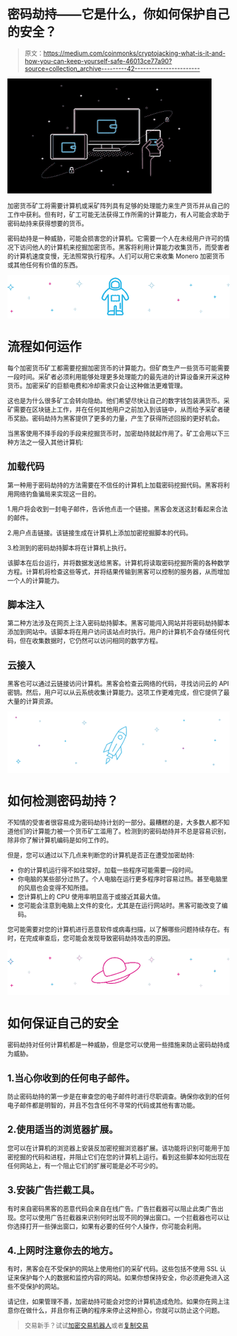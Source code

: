# 密码劫持——它是什么，你如何保护自己的安全？

> 原文：<https://medium.com/coinmonks/cryptojacking-what-is-it-and-how-you-can-keep-yourself-safe-46013ce77a90?source=collection_archive---------42----------------------->

![](img/a364f463f71d4026bd961d050175c95e.png)

加密货币矿工将需要计算机或采矿阵列具有足够的处理能力来生产货币并从自己的工作中获利。但有时，矿工可能无法获得工作所需的计算能力，有人可能会求助于密码劫持来获得想要的货币。

密码劫持是一种威胁，可能会损害您的计算机。它需要一个人在未经用户许可的情况下访问他人的计算机来挖掘加密货币。黑客将利用计算能力收集货币，而受害者的计算机速度变慢，无法照常执行程序。人们可以用它来收集 Monero 加密货币或其他任何有价值的东西。

![](img/23dd6be9f549b0772e210e10530ed340.png)

# **流程如何运作**

每个加密货币矿工都需要挖掘加密货币的计算能力。但矿商生产一些货币可能需要一段时间。采矿者必须利用能够处理更多处理能力的最先进的计算设备来开采这种货币。加密采矿的巨额电费和冷却需求只会让这种做法更难管理。

这也是为什么很多矿工会转向隐劫。他们希望尽快让自己的数字钱包装满货币。采矿需要在区块链上工作，并在任何其他用户之前加入到该链中，从而给予采矿者硬币奖励。密码劫持为黑客提供了更多的力量，产生了获得所述回报的更好机会。

当黑客使用不择手段的手段来挖掘货币时，加密劫持就起作用了。矿工会用以下三种方法之一侵入其他计算机:

## **加载代码**

第一种用于密码劫持的方法需要在不信任的计算机上加载密码挖掘代码。黑客将利用网络钓鱼骗局来实现这一目的。

1.用户将会收到一封电子邮件，告诉他点击一个链接。黑客会发送这封看起来合法的邮件。

2.用户点击链接。该链接生成在计算机上添加加密挖掘脚本的代码。

3.检测到的密码劫持脚本将在计算机上执行。

该脚本在后台运行，并将数据发送给黑客。计算机将读取密码挖掘所需的各种数学方程。计算机将检查这些等式，并将结果传输到黑客可以控制的服务器，从而增加一个人的计算能力。

## **脚本注入**

第二种方法涉及在网页上注入密码劫持脚本。黑客可能闯入网站并将密码劫持脚本添加到网站中。该脚本将在用户访问该站点时执行。用户的计算机不会存储任何代码，但在收集数据时，它仍然可以访问相同的数学方程。

## **云接入**

黑客也可以通过云链接访问计算机。黑客会检查云网络的代码，寻找访问云的 API 密钥。然后，用户可以从云系统收集计算能力。这项工作更难完成，但它提供了最大量的计算资源。

![](img/683b114f5db3fb5cbae77620967622f2.png)

# 如何检测密码劫持？

不知情的受害者很容易成为密码劫持计划的一部分。最糟糕的是，大多数人都不知道他们的计算能力被一个货币矿工滥用了。检测到的密码劫持并不总是容易识别，除非你了解计算机编码是如何工作的。

但是，您可以通过以下几点来判断您的计算机是否正在遭受加密劫持:

*   你的计算机运行得不如往常好。加载一些程序可能需要一段时间。
*   你电脑的某些部分过热了。个人电脑在运行更多程序时容易过热。甚至电脑里的风扇也会变得不知所措。
*   您计算机上的 CPU 使用率明显高于或接近其最大值。
*   您可能会注意到电脑上文件的变化，尤其是在运行网站时。黑客可能改变了编码。

您可能需要对您的计算机进行恶意软件或病毒扫描，以了解哪些问题持续存在。有时，在完成审查后，您可能会发现导致密码劫持攻击的原因。

![](img/d9eb289dcba2ab786e17d62ee8db81fa.png)

# **如何保证自己的安全**

密码劫持对任何计算机都是一种威胁，但是您可以使用一些措施来防止密码劫持成为威胁。

## 1.当心你收到的任何电子邮件。

防止密码劫持的第一步是在审查您的电子邮件时进行尽职调查。确保你收到的任何电子邮件都是明智的，并且不包含任何不寻常的代码或其他有害功能。

## 2.使用适当的浏览器扩展。

您可以在计算机的浏览器上安装反加密挖掘浏览器扩展。该功能将识别可能用于加密挖掘的代码和进程，并阻止它们在您的计算机上运行。看到这些脚本如何出现在任何网站上，有一个阻止它们的扩展可能是必不可少的。

## 3.安装广告拦截工具。

有时来自密码黑客的恶意代码会来自在线广告。广告拦截器可以阻止此类广告出现。您可以使用广告拦截器来识别何时出现不同的弹出窗口。一个拦截器也可以让你选择打开一些弹出窗口，如果有必要的任何个人操作，你可能会利用。

## 4.上网时注意你去的地方。

有时，黑客会在不受保护的网站上使用他们的采矿代码。这些包括不使用 SSL 认证来保护每个人的数据和监控内容的网站。如果你想保持安全，你必须避免进入这些不受保护的网站。

请记住，如果管理不善，加密劫持可能会对您的计算机造成危险。如果你在网上注意你在做什么，并且你有正确的程序来停止这种担心，你就可以防止这个问题。

> 交易新手？试试[加密交易机器人](/coinmonks/crypto-trading-bot-c2ffce8acb2a)或者[复制交易](/coinmonks/top-10-crypto-copy-trading-platforms-for-beginners-d0c37c7d698c)